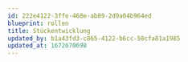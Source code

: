 ```yaml
---
id: 222e4122-3ffe-468e-ab89-2d9a04b964ed
blueprint: rollen
title: Stückentwicklung
updated_by: b1a43fd3-c865-4122-b6cc-50cfa81a1985
updated_at: 1672670698
---
```

